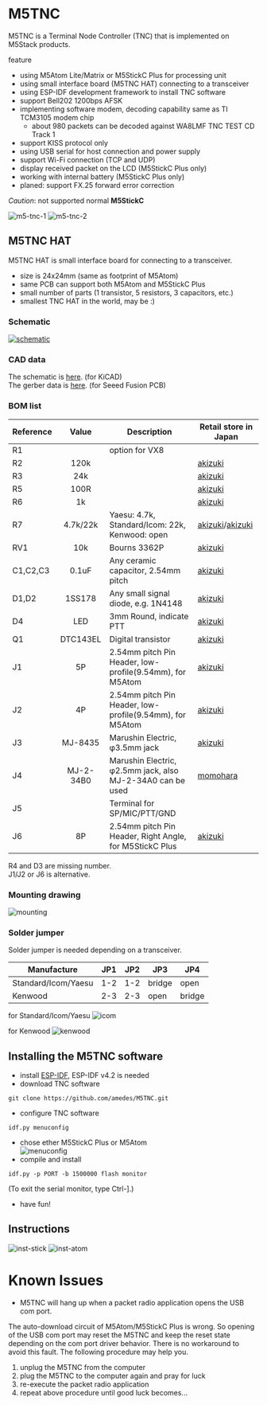 # M5TNC

M5TNC is a Terminal Node Controller (TNC) that is implemented on M5Stack products.

feature

* using M5Atom Lite/Matrix or M5StickC Plus for processing unit
* using small interface board (M5TNC HAT) connecting to a transceiver
* using ESP-IDF development framework to install TNC software
* support Bell202 1200bps AFSK
* implementing software modem, decoding capability same as TI TCM3105 modem chip
  * about 980 packets can be decoded against WA8LMF TNC TEST CD Track 1
* support KISS protocol only
* using USB serial for host connection and power supply
* support Wi-Fi connection (TCP and UDP)
* display received packet on the LCD (M5StickC Plus only)
* working with internal battery (M5StickC Plus only)
* planed: support FX.25 forward error correction

*Caution*: not supported normal **M5StickC**

![m5-tnc-1](image/m5-tnc-3.jpg)
![m5-tnc-2](image/m5-tnc-2.jpg)

## M5TNC HAT

M5TNC HAT is small interface board for connecting to a transceiver.

* size is 24x24mm (same as footprint of M5Atom)
* same PCB can support both M5Atom and M5StickC Plus
* small number of parts (1 transistor, 5 resistors, 3 capacitors, etc.)
* smallest TNC HAT in the world, may be :)

### Schematic

[![schematic](image/TNC-HAT-schematic-small.png)](image/TNC-HAT-schematic.png)

### CAD data

The schematic is [here](KiCAD/m5stack-atom-tnc.sch). (for KiCAD)  
The gerber data is [here](KiCAD/seeed-fx25tnc5-m5stack-panelize.zip). (for Seeed Fusion PCB)

### BOM list  

|Reference|Value|Description|Retail store in Japan|
|---|:---:|---|---|
|R1||option for VX8||
|R2|120k||[akizuki](https://akizukidenshi.com/catalog/g/gR-16124/)|
|R3|24k||[akizuki](https://akizukidenshi.com/catalog/g/gR-16243/)|
|R5|100R||[akizuki](https://akizukidenshi.com/catalog/g/gR-16101/)|
|R6|1k||[akizuki](https://akizukidenshi.com/catalog/g/gR-16102/)|
|R7|4.7k/22k|Yaesu: 4.7k, Standard/Icom: 22k, Kenwood: open|[akizuki](https://akizukidenshi.com/catalog/g/gR-16472/)/[akizuki](https://akizukidenshi.com/catalog/g/gR-16223/)|
|RV1|10k|Bourns 3362P|[akizuki](https://akizukidenshi.com/catalog/g/gP-03277/)|
|C1,C2,C3|0.1uF|Any ceramic capacitor, 2.54mm pitch|[akizuki](https://akizukidenshi.com/catalog/g/gP-04064/)|
|D1,D2|1SS178|Any small signal diode, e.g. 1N4148|[akizuki](https://akizukidenshi.com/catalog/g/gI-07783/)|
|D4|LED|3mm Round, indicate PTT|[akizuki](https://akizukidenshi.com/catalog/g/gI-04767/)|
|Q1|DTC143EL|Digital transistor|[akizuki](https://akizukidenshi.com/catalog/g/gI-12469/)|
|J1|5P|2.54mm pitch Pin Header, low-profile(9.54mm), for M5Atom|[akizuki](https://akizukidenshi.com/catalog/g/gC-00171/)|
|J2|4P|2.54mm pitch Pin Header, low-profile(9.54mm), for M5Atom|[akizuki](https://akizukidenshi.com/catalog/g/gC-00171/)|
|J3|MJ-8435|Marushin Electric, &phi;3.5mm jack|[akizuki](https://akizukidenshi.com/catalog/g/gC-09060/)|
|J4|MJ-2-34B0|Marushin Electric, &phi;2.5mm jack, also MJ-2-34A0 can be used|[momohara](https://www.mepc.jp/store/index.php?main_page=product_info&cPath=48&products_id=37843)|
|J5||Terminal for SP/MIC/PTT/GND||
|J6|8P|2.54mm pitch Pin Header, Right Angle, for M5StickC Plus|[akizuki](https://akizukidenshi.com/catalog/g/gC-01627/)|

R4 and D3 are missing number.  
J1/J2 or J6 is alternative.

### Mounting drawing

![mounting](image/m5-mount-parts-2.png)

### Solder jumper

Solder jumper is needed depending on a transceiver.

|Manufacture|JP1|JP2|JP3|JP4|
|---|---|---|---|---|
|Standard/Icom/Yaesu|1-2|1-2|bridge|open|
|Kenwood|2-3|2-3|open|bridge|

for Standard/Icom/Yaesu
![icom](image/m5-solder-icom.png)

for Kenwood
![kenwood](image/m5-solder-kenwood.png)

## Installing the M5TNC software

* install [ESP-IDF](https://docs.espressif.com/projects/esp-idf/en/latest/esp32/), ESP-IDF v4.2 is needed
* download TNC software
```
git clone https://github.com/amedes/M5TNC.git
```
* configure TNC software
```
idf.py menuconfig
```
  * chose ether M5StickC Plus or M5Atom  
![menuconfig](image/menuconfig.png)
* compile and install
```
idf.py -p PORT -b 1500000 flash monitor
```
(To exit the serial monitor, type Ctrl-].)
* have fun!

## Instructions
![inst-stick](image/m5-tnc-inst-stick.jpg)
![inst-atom](image/m5-tnc-inst-atom.jpg)

# Known Issues

* M5TNC will hang up when a packet radio application opens the USB com port.

The auto-download circuit of M5Atom/M5StickC Plus is wrong.
So opening of the USB com port may reset the M5TNC and keep the reset state depending on the com port driver behavior.
There is no workaround to avoid this fault.  The following procedure may help you.

1. unplug the M5TNC from the computer
1. plug the M5TNC to the computer again and pray for luck
1. re-execute the packet radio application
1. repeat above procedure until good luck becomes...
